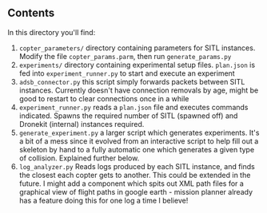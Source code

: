 ## Contents

In this directory you'll find:
1. `copter_parameters/` directory containing parameters for SITL instances. Modify the file `copter_params.parm`, then run `generate_params.py`
1. `experiments/` directory containing experimental setup files. `plan.json` is fed into `experiment_runner.py` to start and execute an experiment
1. `adsb_connector.py` this script simply forwards packets between SITL instances. Currently doesn't have connection removals by age, might be good to restart to clear connections once in a while
1. `experiment_runner.py` reads a `plan.json` file and executes commands indicated. Spawns the required number of SITL (spawned off) and Dronekit (internal) instances required.
1. `generate_experiment.py` a larger script which generates experiments. It's a bit of a mess since it evolved from an interactive script to help fill out a skeleton by hand to a fully automatic one which generates a given type of collision. Explained further below.
1. `log_analyzer.py` Reads logs produced by each SITL instance, and finds the closest each copter gets to another. This could be extended in the future. I might add a component which spits out XML path files for a graphical view of flight paths in google earth - mission planner already has a feature doing this for one log a time I believe!